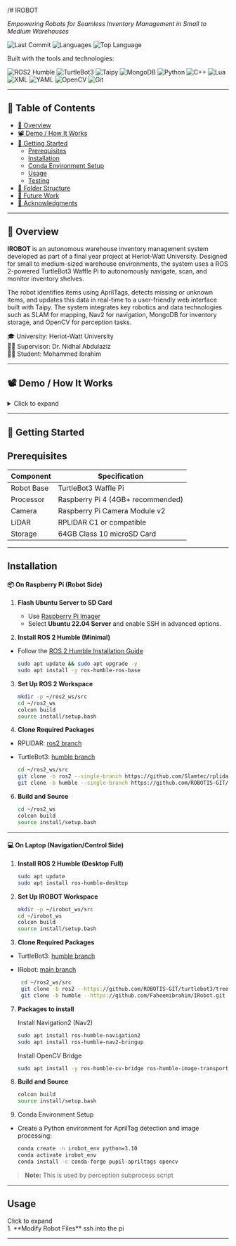 /# IROBOT

*Empowering Robots for Seamless Inventory Management in Small to Medium Warehouses*

![Last Commit](https://img.shields.io/github/last-commit/Faheemibrahim/IRobot)
![Languages](https://img.shields.io/github/languages/count/Faheemibrahim/IRobot)
![Top Language](https://img.shields.io/github/languages/top/Faheemibrahim/IRobot)

Built with the tools and technologies:

![ROS2 Humble](https://img.shields.io/badge/ROS2-Humble-blue)
![TurtleBot3](https://img.shields.io/badge/TurtleBot3-WafflePi-lightgreen)
![Taipy](https://img.shields.io/badge/-Taipy-purple)
![MongoDB](https://img.shields.io/badge/-MongoDB-green)
![Python](https://img.shields.io/badge/-Python-blue)
![C++](https://img.shields.io/badge/-C++-00599C)
![Lua](https://img.shields.io/badge/-Lua-000080)
![XML](https://img.shields.io/badge/-XML-orange)
![YAML](https://img.shields.io/badge/-YAML-red)
![OpenCV](https://img.shields.io/badge/-OpenCV-black)
![Git](https://img.shields.io/badge/-Git-orange)

---

## 📑 Table of Contents

- [📌 Overview](#-overview)
- [📽️ Demo / How It Works](#-Demo--How-It-Works)
- [🚀 Getting Started](#-getting-started)
  - [Prerequisites](#-prerequisites)
  - [Installation](#-installation)
  - [Conda Environment Setup](#-conda-environment-setup)
  - [Usage](#usage)
  - [Testing](#testing)
- [📁 Folder Structure](#folder-structure)
- [🔮 Future Work](#future-work)
- [🙏 Acknowledgments](#acknowledgments)

---

## 📌 Overview


**IROBOT** is an autonomous warehouse inventory management system developed as part of a final year project at Heriot-Watt University. Designed for small to medium-sized warehouse environments, the system uses a ROS 2-powered TurtleBot3 Waffle Pi to autonomously navigate, scan, and monitor inventory shelves.

The robot identifies items using AprilTags, detects missing or unknown items, and updates this data in real-time to a user-friendly web interface built with Taipy. The system integrates key robotics and data technologies such as SLAM for mapping, Nav2 for navigation, MongoDB for inventory storage, and OpenCV for perception tasks.

🎓 University: Heriot-Watt University  
👨‍🏫 Supervisor: Dr. Nidhal Abdulaziz  
👨‍💻 Student: Mohammed Ibrahim



---

## 📽️ Demo / How It Works

<details>
<summary>Click to expand</summary>

### 🔹 Test Case 1 – Identifying 9 Known Items
[![Test Case 1](https://img.youtube.com/vi/vr4dMc1UE1U/0.jpg)](https://youtu.be/vr4dMc1UE1U?si=JOIPj0qWZc1x-HAi)

- Demonstrates scanning a fully stocked shelf with 9 known items.
- Verifies AprilTag detection and inventory logging.

### 🔹 Test Case 2 – Handling 2 Missing Items, 4 Unknowns, and 3 Known Items
[![Test Case 2](https://img.youtube.com/vi/_uMRsMMcNog/0.jpg)](https://youtu.be/_uMRsMMcNog?si=caOtP-Oy-F5uPxns)

- Detects shelf with mixed inventory (known, unknown, and missing items).
- Robot receives command via the Taipy Web UI and moves to the target shelf.
- Demonstrates full integration of navigation, detection, and web control.

</details>

---

## 🚀 Getting Started

## Prerequisites


| Component              | Specification                      |
|------------------------|------------------------------------|
| Robot Base             | TurtleBot3 Waffle Pi               |
| Processor              | Raspberry Pi 4 (4GB+ recommended)  |
| Camera                 | Raspberry Pi Camera Module v2      |
| LiDAR                  | RPLIDAR C1 or compatible           |
| Storage                | 64GB Class 10 microSD Card         |



---

## Installation


#### 📦 On Raspberry Pi (Robot Side)

1. **Flash Ubuntu Server to SD Card**  
   - Use [Raspberry Pi Imager](https://www.raspberrypi.com/software/)  
   - Select **Ubuntu 22.04 Server** and enable SSH in advanced options.

2. **Install ROS 2 Humble (Minimal)**  
 - Follow the [ROS 2 Humble Installation Guide](https://docs.ros.org/en/humble/Installation/Ubuntu-Install-Debians.html)
     
   ```bash
   sudo apt update && sudo apt upgrade -y
   sudo apt install -y ros-humble-ros-base
   ```
     
3. **Set Up ROS 2 Workspace**
   
   ```bash
   mkdir -p ~/ros2_ws/src
   cd ~/ros2_ws
   colcon build
   source install/setup.bash
   ```

5. **Clone Required Packages**
 - RPLIDAR: [ros2 branch](https://github.com/Slamtec/rplidar_ros/tree/ros2)
 - TurtleBot3: [humble branch](https://github.com/ROBOTIS-GIT/turtlebot3/tree/humble)
   
   ```bash
   cd ~/ros2_ws/src
   git clone -b ros2 --single-branch https://github.com/Slamtec/rplidar_ros.git
   git clone -b humble --single-branch https://github.com/ROBOTIS-GIT/turtlebot3.git
   ```

 6. **Build and Source**
    
      ```bash
      cd ~/ros2_ws
      colcon build
      source install/setup.bash
      ```
---

#### 💻 On Laptop (Navigation/Control Side)

1. **Install ROS 2 Humble (Desktop Full)**
   
   ```bash
   sudo apt update
   sudo apt install ros-humble-desktop
   ```

3. **Set Up IROBOT Workspace**
   
   ```bash
   mkdir -p ~/irobot_ws/src
   cd ~/irobot_ws
   colcon build
   source install/setup.bash
   ```

5. **Clone Required Packages**
   
- TurtleBot3: [humble branch](https://github.com/ROBOTIS-GIT/turtlebot3/tree/humble)
- IRobot: [main branch](https://github.com/Faheemibrahim/IRobot.git)

  ```bash
   cd ~/ros2_ws/src
   git clone -b ros2 --https://github.com/ROBOTIS-GIT/turtlebot3/tree/humble
   git clone -b humble --https://github.com/Faheemibrahim/IRobot.git
   ```

7. **Packages to install**

   Install Navigation2 (Nav2)
   
   ```bash
   sudo apt install ros-humble-navigation2
   sudo apt install ros-humble-nav2-bringup
   ```
   
   Install OpenCV Bridge
   
   ```bash
   sudo apt install -y ros-humble-cv-bridge ros-humble-image-transport
   ```

 9. **Build and Source**
    
     ```bash
     colcon build
     source install/setup.bash
     ```

 10. Conda Environment Setup

  - Create a Python environment for AprilTag detection and image processing:

    ```bash
    conda create -n irobot_env python=3.10
    conda activate irobot_env
    conda install -c conda-forge pupil-apriltags opencv
    ```

> **Note:** This is used by perception subprocess script


---

## Usage


<summary>Click to expand</summary>
1. **Modify Robot Files**
ssh into the pi 






---

